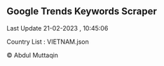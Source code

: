 

## Google Trends Keywords Scraper 
 
Last Update 21-02-2023 , 10:45:06

Country List :
VIETNAM.json



© Abdul Muttaqin 
